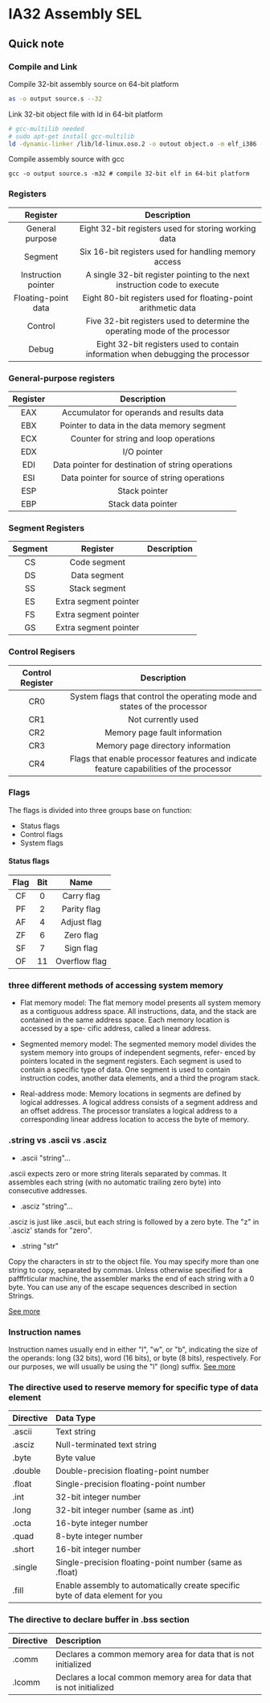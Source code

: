 # IA32 Assembly SEL

## Quick note


### Compile and Link

Compile 32-bit assembly source on 64-bit platform
```bash
as -o output source.s --32
```

Link 32-bit object file with ld in 64-bit platform
```bash
# gcc-multilib needed
# sudo apt-get install gcc-multilib
ld -dynamic-linker /lib/ld-linux.oso.2 -o outout object.o -m elf_i386 -lc  # Used libc
```
Compile assembly source with gcc
```
gcc -o output source.s -m32	# compile 32-bit elf in 64-bit platform
```

### Registers

| Register | Description|
|:---------------------:|:------------:|
|General purpose	|Eight 32-bit registers used for storing working data|
|Segment 	        |Six 16-bit registers used for handling memory access
|Instruction pointer	|A single 32-bit register pointing to the next instruction code to execute|
|Floating-point	data	|Eight 80-bit registers used for floating-point arithmetic data |
|Control 		|Five 32-bit registers used to determine the operating mode of the processor |
|Debug 			|Eight 32-bit registers used to contain information when debugging the processor |


### General-purpose registers

|Register| 	Description |
|:------:|:----------------:|
|EAX| 	Accumulator for operands and results data |
|EBX| 	Pointer to data in the data memory segment |
|ECX| 	Counter for string and loop operations |
|EDX| 	I/O pointer |
|EDI| 	Data pointer for destination of string operations |
|ESI| 	Data pointer for source of string operations |
|ESP|	Stack pointer |
|EBP| 	Stack data pointer |


### Segment Registers

|Segment|	Register| 	Description |
|:------:|:------------:|:----------------:|
|CS| 		Code segment |
|DS|		Data segment |
|SS| 		Stack segment |
|ES| 		Extra segment pointer |
|FS| 		Extra segment pointer |
|GS| 		Extra segment pointer |


### Control Regisers

|Control Register| 	Description |
|:---------------:|:----------------:|
|CR0| 		System flags that control the operating mode and states of the processor |
|CR1| 		Not currently used |
|CR2| 		Memory page fault information |
|CR3| 		Memory page directory information |
|CR4| 		Flags that enable processor features and indicate feature capabilities of the processor |


### Flags

The flags is divided into three groups base on function:

* Status flags
* Control flags
* System flags

#### Status flags

|Flag|  Bit|  Name |
|:----:|:-----:|:------:|
|CF|  0|  Carry flag |
|PF|  2|  Parity flag |
|AF|  4|  Adjust flag |
|ZF|  6|  Zero flag |
|SF|  7|  Sign flag |
|OF|  11|  Overflow flag |

###  three different methods of accessing system memory

* Flat memory model: The flat memory model presents all system memory as a contiguous address space. All instructions,
data, and the stack are contained in the same address space. Each memory location is accessed by a spe-
cific address, called a linear address.

* Segmented memory model: The segmented memory model divides the system memory into groups of independent segments, refer-
enced by pointers located in the segment registers. Each segment is used to contain a specific type of
data. One segment is used to contain instruction codes, another data elements, and a third the program
stack.

* Real-address mode: Memory locations in segments are defined by logical addresses. A logical address consists of a segment
address and an offset address. The processor translates a logical address to a corresponding linear
address location to access the byte of memory.


### .string vs .ascii vs .asciz

* .ascii "string"...

.ascii expects zero or more string literals separated by commas. It assembles each string (with no automatic trailing zero byte) into consecutive addresses.

* .asciz "string"...

.asciz is just like .ascii, but each string is followed by a zero byte. The "z" in `.asciz' stands for "zero".

* .string "str"

Copy the characters in str to the object file. You may specify more than one string to copy, separated by commas.
Unless otherwise specified for a pafffrticular machine, the assembler marks the end of each string with a 0 byte.
You can use any of the escape sequences described in section Strings.

[See more](http://web.mit.edu/gnu/doc/html/as_7.html)

### Instruction names

Instruction names usually end in either "l", "w", or "b", indicating the size of the operands: long (32 bits), word (16 bits), or byte (8 bits),
respectively. For our purposes, we will usually be using the "l" (long) suffix. [See more](http://www.hep.wisc.edu/~pinghc/x86AssmTutorial.htm)

### The directive used to reserve memory for specific type of data element

|Directive| 	Data Type|
|:--------|:-----------------------|
|.ascii |	Text string |
|.asciz| 	Null-terminated text string |
|.byte| 	Byte value |
|.double| 	Double-precision floating-point number |
|.float| 	Single-precision floating-point number |
|.int| 	 	32-bit integer number |
|.long| 	32-bit integer number (same as .int) |
|.octa| 	16-byte integer number |
|.quad| 	8-byte integer number |
|.short| 	16-bit integer number |
|.single| 	Single-precision floating-point number (same as .float) |
|.fill|		Enable assembly to automatically create specific byte of data element for you|


### The directive to declare buffer in .bss section

|Directive|  Description |
|:--------|:-------------|
|.comm|   Declares a common memory area for data that is not initialized |
|.lcomm|  Declares a local common memory area for data that is not initialized |



